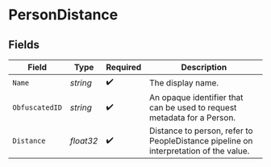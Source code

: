# PersonDistance


## Fields

| Field                                                                                | Type                                                                                 | Required                                                                             | Description                                                                          |
| ------------------------------------------------------------------------------------ | ------------------------------------------------------------------------------------ | ------------------------------------------------------------------------------------ | ------------------------------------------------------------------------------------ |
| `Name`                                                                               | *string*                                                                             | :heavy_check_mark:                                                                   | The display name.                                                                    |
| `ObfuscatedID`                                                                       | *string*                                                                             | :heavy_check_mark:                                                                   | An opaque identifier that can be used to request metadata for a Person.              |
| `Distance`                                                                           | *float32*                                                                            | :heavy_check_mark:                                                                   | Distance to person, refer to PeopleDistance pipeline on interpretation of the value. |